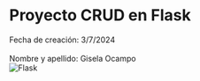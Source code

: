 # Proyecto CRUD en Flask

Fecha de creación: 3/7/2024  
<br>Nombre y apellido: Gisela Ocampo
<br>![Flask](https://miro.medium.com/v2/resize:fit:1400/format:webp/1*0n1u-HrRdxUw4CcUV45h1g.png)
